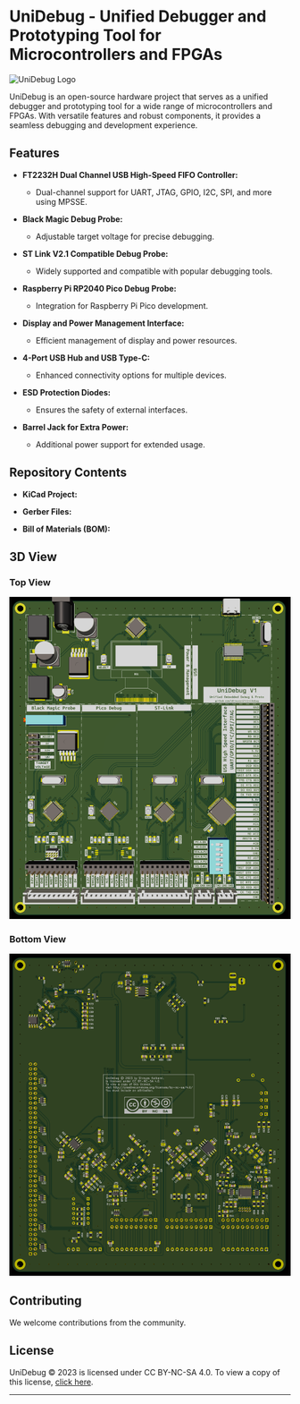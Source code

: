 # UniDebug - Unified Debugger and Prototyping Tool for Microcontrollers and FPGAs

![UniDebug Logo](<link-to-logo-image>)

UniDebug is an open-source hardware project that serves as a unified debugger and prototyping tool for a wide range of microcontrollers and FPGAs. With versatile features and robust components, it provides a seamless debugging and development experience.

## Features

- **FT2232H Dual Channel USB High-Speed FIFO Controller:**
  - Dual-channel support for UART, JTAG, GPIO, I2C, SPI, and more using MPSSE.

- **Black Magic Debug Probe:**
  - Adjustable target voltage for precise debugging.

- **ST Link V2.1 Compatible Debug Probe:**
  - Widely supported and compatible with popular debugging tools.

- **Raspberry Pi RP2040 Pico Debug Probe:**
  - Integration for Raspberry Pi Pico development.

- **Display and Power Management Interface:**
  - Efficient management of display and power resources.

- **4-Port USB Hub and USB Type-C:**
  - Enhanced connectivity options for multiple devices.

- **ESD Protection Diodes:**
  - Ensures the safety of external interfaces.

- **Barrel Jack for Extra Power:**
  - Additional power support for extended usage.

## Repository Contents

- **KiCad Project:** 

- **Gerber Files:** 

- **Bill of Materials (BOM):**

## 3D View

### Top View
![Top View](https://github.com/shreyask21/UniDebug/raw/main/top.png)

### Bottom View
![Bottom View](https://github.com/shreyask21/UniDebug/raw/main/bottom.png)

## Contributing

We welcome contributions from the community.

## License

UniDebug © 2023 is licensed under CC BY-NC-SA 4.0. To view a copy of this license, [click here](http://creativecommons.org/licenses/by-nc-sa/4.0/).

---